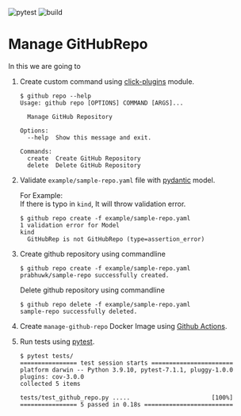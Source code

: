 ![pytest](https://github.com/prabhuwk/manage-github-repo/actions/workflows/test.yml/badge.svg)
![build](https://github.com/prabhuwk/manage-github-repo/actions/workflows/build.yml/badge.svg)

# Manage GitHubRepo 

In this we are going to   

1. Create custom command using [click-plugins](https://github.com/click-contrib/click-plugins) module.
    ```shell
   $ github repo --help
    Usage: github repo [OPTIONS] COMMAND [ARGS]...
    
      Manage GitHub Repository
    
    Options:
      --help  Show this message and exit.
    
    Commands:
      create  Create GitHub Repository
      delete  Delete GitHub Repository
    ```

2. Validate `example/sample-repo.yaml` file with [pydantic](https://pydantic-docs.helpmanual.io) model.    

    For Example:  
    If there is typo in `kind`, It will throw validation error.  
    ```shell
    $ github repo create -f example/sample-repo.yaml
    1 validation error for Model
    kind
      GitHubRep is not GitHubRepo (type=assertion_error)
    ```

3. Create github repository using commandline
    ```shell
    $ github repo create -f example/sample-repo.yaml
    prabhuwk/sample-repo successfully created.
    ```
   
    Delete github repository using commandline
    ```shell
    $ github repo delete -f example/sample-repo.yaml
    sample-repo successfully deleted.
    ```

4. Create `manage-github-repo` Docker Image using [Github Actions](https://docs.github.com/en/actions).  


5. Run tests using [pytest](https://docs.pytest.org/en/7.1.x/contents.html).

   ```shell
   $ pytest tests/
   ================ test session starts =======================
   platform darwin -- Python 3.9.10, pytest-7.1.1, pluggy-1.0.0
   plugins: cov-3.0.0
   collected 5 items                                                                                                                                                                                             
   
   tests/test_github_repo.py .....                       [100%]                                                            
   ================ 5 passed in 0.18s =========================
   ```
